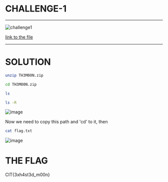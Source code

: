 # CHALLENGE-1
____

![challenge1](https://user-images.githubusercontent.com/73140750/146287753-05f08888-f8df-4eb6-baea-5012555daa63.png)

[link to the file](https://drive.google.com/file/d/14yivKtrov1B2SbCuyAJomibetDlMfGyd/view)

___

# SOLUTION

```bash
unzip TH3M00N.zip
```
``` bash
cd TH3M00N.zip
```
```bash
ls
```
```bash
ls -R
```
![image](https://user-images.githubusercontent.com/73140750/146292535-1575c563-2ebf-47d3-b988-770323f12480.png)

Now we need to copy this path and 'cd' to it, then 

```bash
cat flag.txt
```
![image](https://user-images.githubusercontent.com/73140750/146292759-f21c1ebf-fcdb-48e3-a9ec-c5eae8d10e13.png)

# THE FLAG
CIT{3xh4st3d_m00n}
